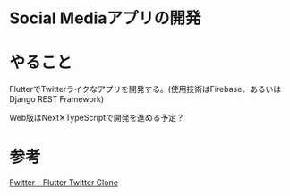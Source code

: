 # Social Mediaアプリの開発

# やること

FlutterでTwitterライクなアプリを開発する。(使用技術はFirebase、あるいはDjango REST Framework)

Web版はNext✕TypeScriptで開発を進める予定？

# 参考

[Fwitter - Flutter Twitter Clone](https://github.com/TheAlphamerc/flutter_twitter_clone)